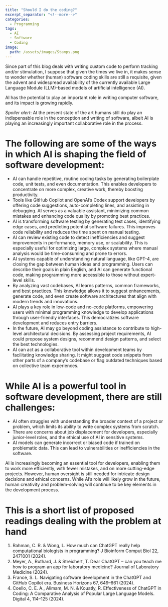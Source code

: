 ```yaml
---
title: "Should I do the coding?"
excerpt_separator: "<!--more-->"
categories:
  - Programming
tags:
  - AI
  - Software
  - Coding
image: 
  path: /assets/images/Stamps.png
---
```


Since part of this blog deals with writing custom code to perform
tracking and/or stimulation, I suppose that given the times we live
in, it makes sense to wonder whether (human) software coding skills
are still a requisite, given the advent and widespread availability
of the currently available Large Language Module (LLM)-based models
of artificial intelligence (AI).

<!--more-->

AI has the potential to play an important role in writing computer
software, and its impact is growing rapidly.  
  
*Spoiler alert*: At the present state of the art humans still do play
an indispensable role in the conception and writing of software,
albeit AI is playing an increasingly important collaborative role in
the process.  


# The following are some of the ways in which AI is shaping the field of software development:

-   AI can handle repetitive, routine coding tasks by generating
    boilerplate code, unit tests, and even documentation. This enables
    developers to concentrate on more complex, creative work, thereby
    boosting productivity.
-   Tools like GitHub Copilot and OpenAI’s Codex support developers by
    offering code suggestions, auto-completing lines, and assisting in
    debugging. AI serves as a valuable assistant, minimizing common
    mistakes and enhancing code quality by promoting best practices.
-   AI is transforming software testing by generating test cases,
    identifying edge cases, and predicting potential software
    failures. This improves code reliability and reduces the time spent
    on manual testing.
-   AI can review existing code to detect inefficiencies and suggest
    improvements in performance, memory use, or scalability. This is
    especially useful for optimizing large, complex systems where manual
    analysis would be time-consuming and prone to errors.
-   AI systems capable of understanding natural language, like GPT-4,
    are closing the gap between human ideas and programming. Users can
    describe their goals in plain English, and AI can generate
    functional code, making programming more accessible to those without
    expert-level skills.
-   By analyzing vast codebases, AI learns patterns, common frameworks,
    and best practices. This knowledge allows it to suggest
    enhancements, generate code, and even create software architectures
    that align with modern trends and innovations.
-   AI plays a key role in low-code and no-code platforms, empowering
    users with minimal programming knowledge to develop applications
    through user-friendly interfaces. This democratizes software
    development and reduces entry barriers.
-   In the future, AI may go beyond coding assistance to contribute to
    high-level architectural decisions. By assessing project
    requirements, AI could propose system designs, recommend design
    patterns, and select the best technologies.
-   AI can act as a collaborative tool within development teams by
    facilitating knowledge sharing. It might suggest code snippets from
    other parts of a company’s codebase or flag outdated techniques
    based on collective team experiences.


# While AI is a powerful tool in software development, there are still challenges:

-   AI often struggles with understanding the broader context of a
    project or problem, which limits its ability to write complex
    systems from scratch.
-   There are concerns about job displacement for developers, especially
    junior-level roles, and the ethical use of AI in sensitive systems.
-   AI models can generate incorrect or biased code if trained on
    problematic data. This can lead to vulnerabilities or inefficiencies
    in the software.

  
AI is increasingly becoming an essential tool for developers, enabling
them to work more efficiently, with fewer mistakes, and on more
cutting-edge projects. However, human oversight is still needed for
intricate design decisions and ethical concerns. While AI’s role will
likely grow in the future, human creativity and problem-solving will
continue to be key elements in the development process.  


# This is a short list of proposed readings dealing with the problem at hand

1.  Rahman, C. R. & Wong, L. How much can ChatGPT really help
    computational biologists in programming? J Bioinform Comput Biol
    22, 2471001 (2024).
2.  Meyer, A., Ruthard, J. & Streichert, T. Dear ChatGPT – can you
    teach me how to program an app for laboratory medicine? Journal of
    Laboratory Medicine (2024).
3.  France, S. L. Navigating software development in the ChatGPT and
    GitHub Copilot era. Business Horizons 67, 649–661 (2024).
4.  Coello, C. E. A., Alimam, M. N. & Kouatly, R. Effectiveness of
    ChatGPT in Coding: A Comparative Analysis of Popular Large Language
    Models. Digital 4, 114–125 (2024).

